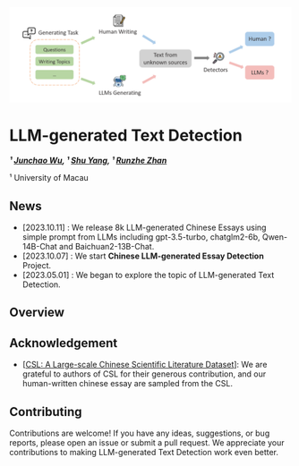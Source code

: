 <div align="center">
  <img src="cover.png" alt="Logo" width="600">
</div>

# LLM-generated Text Detection

<!-- **Authors:** -->

**_¹ [Junchao Wu](https://github.com/junchaoIU), ¹ [Shu Yang](), ¹ [Runzhe Zhan]()_**


<!-- **Affiliations:** -->

¹ University of Macau

## News
* [2023.10.11] : We release 8k LLM-generated Chinese Essays using simple prompt from LLMs including gpt-3.5-turbo, chatglm2-6b, Qwen-14B-Chat and Baichuan2-13B-Chat. 
* [2023.10.07] : We start **Chinese LLM-generated Essay Detection** Project.
* [2023.05.01] : We began to explore the topic of LLM-generated Text Detection.

## Overview


## Acknowledgement
* [[CSL: A Large-scale Chinese Scientific Literature Dataset](https://aclanthology.org/2022.coling-1.344/)]: We are grateful to authors of CSL for their generous contribution, and our human-written chinese essay are sampled from the CSL. 


## Contributing
Contributions are welcome! If you have any ideas, suggestions, or bug reports, please open an issue or submit a pull request. We appreciate your contributions to making LLM-generated Text Detection work even better.


